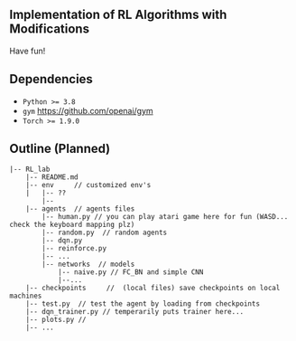 ## Implementation of RL Algorithms with Modifications
Have fun!

## Dependencies

- `Python >= 3.8`
- `gym` https://github.com/openai/gym
- `Torch >= 1.9.0`

## Outline (Planned)

```
|-- RL_lab
	|-- README.md
	|-- env		// customized env's 
	|	|-- ??
	    |--
	|-- agents	// agents files
	    |-- human.py // you can play atari game here for fun (WASD... check the keyboard mapping plz)
	    |-- random.py  // random agents
	    |-- dqn.py
	    |-- reinforce.py
	    |-- ...
	    |-- networks  // models
	        |-- naive.py // FC_BN and simple CNN
	        |--...
	|-- checkpoints		//  (local files) save checkpoints on local machines
	|-- test.py  // test the agent by loading from checkpoints
	|-- dqn_trainer.py // temperarily puts trainer here...
	|-- plots.py // 
	|-- ...


```
